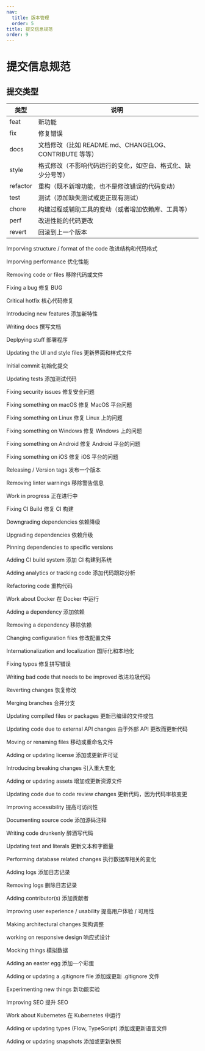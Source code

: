 ```yaml
---
nav:
  title: 版本管理
  order: 5
title: 提交信息规范
order: 9
---
```


# 提交信息规范

## 提交类型

| 类型     | 说明                                                         |
| -------- | ------------------------------------------------------------ |
| feat     | 新功能                                                       |
| fix      | 修复错误                                                     |
| docs     | 文档修改（比如 README.md、CHANGELOG、CONTRIBUTE 等等）       |
| style    | 格式修改（不影响代码运行的变化，如空白、格式化、缺少分号等） |
| refactor | 重构（既不新增功能，也不是修改错误的代码变动）               |
| test     | 测试（添加缺失测试或更正现有测试）                           |
| chore    | 构建过程或辅助工具的变动（或者增加依赖库、工具等）           |
| perf     | 改进性能的代码更改                                           |
| revert   | 回滚到上一个版本                                             |

Imporving structure / format of the code 改进结构和代码格式

Imporving performance 优化性能

Removing code or files 移除代码或文件

Fixing a bug 修复 BUG

Critical hotfix 核心代码修复

Introducing new features 添加新特性

Writing docs 撰写文档

Deplpying stuff 部署程序

Updating the UI and style files 更新界面和样式文件

Initial commit 初始化提交

Updating tests 添加测试代码

Fixing security issues 修复安全问题

Fixing something on macOS 修复 MacOS 平台问题

Fixing something on Linux 修复 Linux 上的问题

Fixing something on Windows 修复 Windows 上的问题

Fixing something on Android 修复 Android 平台的问题

Fixing something on iOS 修复 iOS 平台的问题

Releasing / Version tags 发布一个版本

Removing linter warnings 移除警告信息

Work in progress 正在进行中

Fixing CI Build 修复 CI 构建

Downgrading dependencies 依赖降级

Upgrading dependencies 依赖升级

Pinning dependencies to specific versions

Adding CI build system 添加 CI 构建到系统

Adding analytics or tracking code 添加代码跟踪分析

Refactoring code 重构代码

Work about Docker 在 Docker 中运行

Adding a dependency 添加依赖

Removing a dependency 移除依赖

Changing configuration files 修改配置文件

Internationalization and localization 国际化和本地化

Fixing typos 修复拼写错误

Writing bad code that needs to be improved 改进垃圾代码

Reverting changes 恢复修改

Merging branches 合并分支

Updating compiled files or packages 更新已编译的文件或包

Updating code due to external API changes 由于外部 API 更改而更新代码

Moving or renaming files 移动或重命名文件

Adding or updating license 添加或更新许可证

Introducing breaking changes 引入重大变化

Adding or updating assets 增加或更新资源文件

Updating code due to code review changes 更新代码，因为代码审核变更

Improving accessibility 提高可访问性

Documenting source code 添加源码注释

Writing code drunkenly 醉酒写代码

Updating text and literals 更新文本和字面量

Performing database related changes 执行数据库相关的变化

Adding logs 添加日志记录

Removing logs 删除日志记录

Adding contributor(s) 添加贡献者

Improving user experience / usability 提高用户体验 / 可用性

Making architectural changes 架构调整

working on responsive design 响应式设计

Mocking things 模拟数据

Adding an easter egg 添加一个彩蛋

Adding or updating a .gitignore file 添加或更新 .gitignore 文件

Experimenting new things 新功能实验

Improving SEO 提升 SEO

Work about Kubernetes 在 Kubernetes 中运行

Adding or updating types (Flow, TypeScript) 添加或更新语言文件

Adding or updating snapshots 添加或更新快照
